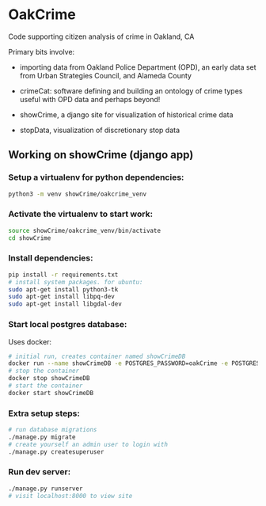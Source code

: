 OakCrime
========

Code supporting citizen analysis of crime in Oakland, CA

Primary bits involve:

* importing data from Oakland Police Department (OPD), an early data set from Urban Strategies Council, and Alameda County

* crimeCat: software defining and building an ontology of crime types useful with OPD data and perhaps beyond!

* showCrime, a django site for visualization of historical crime data

* stopData, visualization of discretionary stop data

## Working on showCrime (django app)

### Setup a virtualenv for python dependencies:

```bash
python3 -m venv showCrime/oakcrime_venv
```

### Activate the virtualenv to start work:

```bash
source showCrime/oakcrime_venv/bin/activate
cd showCrime
```

### Install dependencies:
```bash
pip install -r requirements.txt
# install system packages. for ubuntu:
sudo apt-get install python3-tk
sudo apt-get install libpq-dev
sudo apt-get install libgdal-dev
```

### Start local postgres database:

Uses docker:

```bash
# initial run, creates container named showCrimeDB
docker run --name showCrimeDB -e POSTGRES_PASSWORD=oakCrime -e POSTGRES_USER=oakCrime -p 5432:5432 -d mdillon/postgis
# stop the container
docker stop showCrimeDB
# start the container 
docker start showCrimeDB
```

### Extra setup steps:

```bash
# run database migrations
./manage.py migrate
# create yourself an admin user to login with
./manage.py createsuperuser
```

### Run dev server:

```bash
./manage.py runserver
# visit localhost:8000 to view site
```


